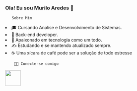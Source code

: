 ### Ola! Eu sou Murilo Aredes 👋

<!--
**MuriloAredes/MuriloAredes** is a ✨ _special_ ✨ repository because its `README.md` (this file) appears on your GitHub profile.

Here are some ideas to get you started:
-->

       Sobre Mim
<li> 🎓   Cursando Analise e Desenvolvimento de Sistemas.
<li>💼   Back-end developer.
<li>🌱   Apaixonado em tecnologia como um todo.
<li>✍️   Estudando e se mantendo atualizado sempre.
<li> ☕   Uma xícara de café pode ser a solução de todo estresse

        🤝🏻 Conecte-se comigo 
   <a href="https://www.linkedin.com/in/murilo-henrique-aredes-b58705170/" rel="nofollow"><img src="https://camo.githubusercontent.com/5f5c514ea5b09b205494cfa3eb4c38be4aa8ecf446c42bcf8ddb5ed515529612/68747470733a2f2f696d672e69636f6e73382e636f6d2f706c6173746963696e652f3130302f3030303030302f6c696e6b6564696e2e706e67" width="50" data-canonical-src="https://img.icons8.com/plasticine/100/000000/linkedin.png" style="max-width:100%;"></a>

       
       


